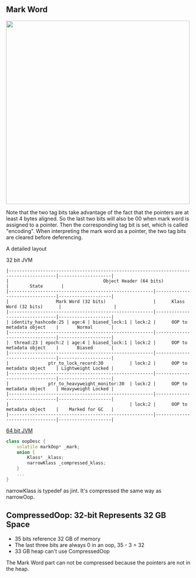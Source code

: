 ## Mark Word

<img src="https://snag.gy/ZgtiqF.jpg" width=500>

Note that the two tag bits take advantage of the fact that the pointers are at least 4 bytes aligned. So the last two bits will also be 00 when mark word is assigned to a pointer. Then the corresponding tag bit is set, which is called "encoding". When interpreting the mark word as a pointer, the two tag bits are cleared before deferencing.

A detailed layout

32 bit JVM
```
|----------------------------------------------------------------------------------------|--------------------|
|                                    Object Header (64 bits)                             |        State       |
|-------------------------------------------------------|--------------------------------|--------------------|
|                  Mark Word (32 bits)                  |      Klass Word (32 bits)      |                    |
|-------------------------------------------------------|--------------------------------|--------------------|
| identity_hashcode:25 | age:4 | biased_lock:1 | lock:2 |      OOP to metadata object    |       Normal       |
|-------------------------------------------------------|--------------------------------|--------------------|
|  thread:23 | epoch:2 | age:4 | biased_lock:1 | lock:2 |      OOP to metadata object    |       Biased       |
|-------------------------------------------------------|--------------------------------|--------------------|
|               ptr_to_lock_record:30          | lock:2 |      OOP to metadata object    | Lightweight Locked |
|-------------------------------------------------------|--------------------------------|--------------------|
|               ptr_to_heavyweight_monitor:30  | lock:2 |      OOP to metadata object    | Heavyweight Locked |
|-------------------------------------------------------|--------------------------------|--------------------|
|                                              | lock:2 |      OOP to metadata object    |    Marked for GC   |
|-------------------------------------------------------|--------------------------------|--------------------|
```
[64 bit JVM](http://arturmkrtchyan.com/java-object-header)

```c++
class oopDesc {
	volatile markOop* _mark;
    union {
    	Klass* _klass;
        narrowKlass _compressed_klass;
    }
    ...
}
```
narrowKlass is typedef as jint. It's compressed the same way as narrowOop.

## CompressedOop: 32-bit Represents 32 GB Space
- 35 bits reference 32 GB of memory
- The last three bits are always 0 in an oop, 35 - 3 = 32
- 33 GB heap can't use CompressedOop

The Mark Word part can not be compressed because the pointers are not in the heap.
